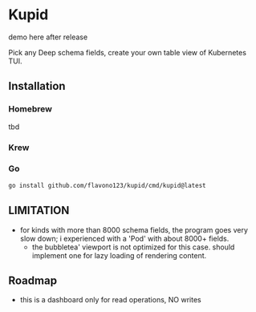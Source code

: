 # Kupid

demo here after release

Pick any Deep schema fields, create your own table view of Kubernetes TUI.

## Installation

### Homebrew

tbd

### Krew



### Go

```sh
go install github.com/flavono123/kupid/cmd/kupid@latest
```

## LIMITATION

- for kinds with more than 8000 schema fields, the program goes very slow down; i experienced with a 'Pod' with about 8000+ fields.
  - the bubbletea' viewport is not optimized for this case. should implement one for lazy loading of rendering content.

## Roadmap

- this is a dashboard only for read operations, NO writes
